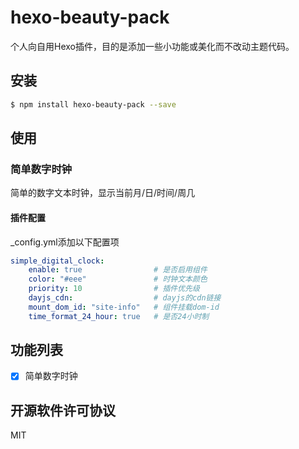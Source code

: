 # hexo-beauty-pack

个人向自用Hexo插件，目的是添加一些小功能或美化而不改动主题代码。

## 安装
``` bash
$ npm install hexo-beauty-pack --save
```

## 使用

### 简单数字时钟
简单的数字文本时钟，显示当前月/日/时间/周几

#### 插件配置

_config.yml添加以下配置项

``` yaml
simple_digital_clock:
    enable: true                # 是否启用组件
    color: "#eee"               # 时钟文本颜色
    priority: 10                # 插件优先级
    dayjs_cdn:                  # dayjs的cdn链接
    mount_dom_id: "site-info"   # 组件挂载dom-id
    time_format_24_hour: true   # 是否24小时制
```

## 功能列表

- [x] 简单数字时钟

## 开源软件许可协议
MIT